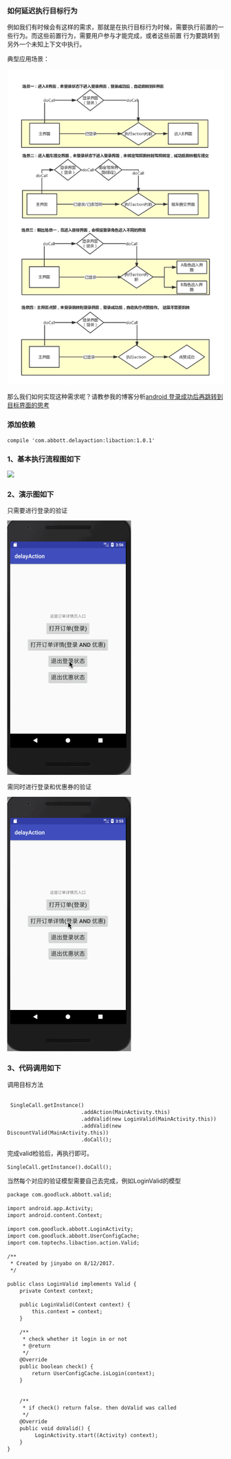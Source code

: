 ### 如何延迟执行目标行为

例如我们有时候会有这样的需求，那就是在执行目标行为时候，需要执行前置的一些行为。而这些前置行为，需要用户参与才能完成，或者这些前置
行为要跳转到另外一个未知上下文中执行。

典型应用场景：

![](./screen/delay_action.png)


那么我们如何实现这种需求呢？请教参我的博客分析[android 登录成功后再跳转到目标界面的思考](http://www.jianshu.com/p/1d0180ec64fb)



### 添加依赖

```
compile 'com.abbott.delayaction:libaction:1.0.1'

```



### 1、基本执行流程图如下

![](http://upload-images.jianshu.io/upload_images/2159256-91dedfb30a1c140c.png?imageMogr2/auto-orient/strip%7CimageView2/2/w/700)

### 2、演示图如下

只需要进行登录的验证

![](./screen/action-login.gif)

需同时进行登录和优惠券的验证

![](./screen/action-login-dis.gif)

### 3、代码调用如下

调用目标方法
```

 SingleCall.getInstance()
                        .addAction(MainActivity.this)
                        .addValid(new LoginValid(MainActivity.this))
                        .addValid(new DiscountValid(MainActivity.this))
                        .doCall();

```

完成valid检验后，再执行即可。
```
SingleCall.getInstance().doCall();

```

当然每个对应的验证模型需要自己去完成，例如LoginValid的模型

```
package com.goodluck.abbott.valid;

import android.app.Activity;
import android.content.Context;

import com.goodluck.abbott.LoginActivity;
import com.goodluck.abbott.UserConfigCache;
import com.toptechs.libaction.action.Valid;

/**
 * Created by jinyabo on 8/12/2017.
 */

public class LoginValid implements Valid {
    private Context context;

    public LoginValid(Context context) {
        this.context = context;
    }

    /**
     * check whether it login in or not
     * @return
     */
    @Override
    public boolean check() {
        return UserConfigCache.isLogin(context);
    }


    /**
     * if check() return false. then doValid was called
     */
    @Override
    public void doValid() {
         LoginActivity.start((Activity) context);
    }
}
```



